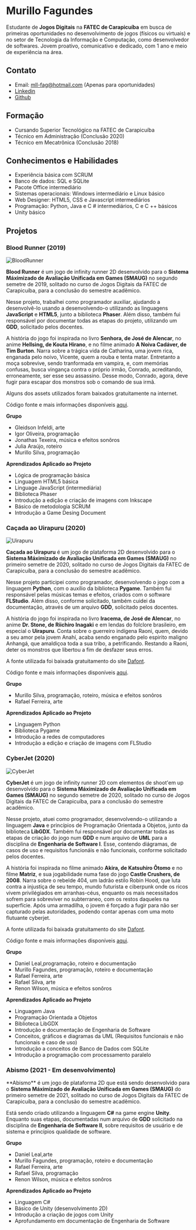 # Murillo Fagundes

<P>Estudante de <B>Jogos Digitais</B> na <B>FATEC de Carapicuíba</B> em busca de primeiras oportunidades no desenvolvimento de jogos (físicos ou virtuais) e no setor de Tecnologia da Informação e Computação, como desenvolvedor de softwares. Jovem proativo, comunicativo e dedicado, com 1 ano e meio de experiência na área. </P>



## Contato
- Email: mll-fag@hotmail.com (Apenas para oportunidades)
- [Linkedin](https://www.linkedin.com/in/murillo-fagundes-296105179/)
- [Github](https://github.com/MurilloFagundesAS)



## Formação
- Cursando Superior Tecnológico na FATEC de Carapicuíba
- Técnico em Administração (Conclusão 2020)
- Técnico em Mecatrônica (Conclusão 2018)



## Conhecimentos e Habilidades
- Experiência básica com SCRUM
- Banco de dados: SQL e SQLite
- Pacote Office intermediário
- Sistemas operacionais: Windows intermediário e Linux básico
- Web Designer: HTML5, CSS e Javascript intermediários
- Programação: Python, Java e C # intermediários, C e C ++ básicos
- Unity básico



## Projetos

### Blood Runner (2019)

![BloodRunner](https://github.com/MurilloFagundesAS/MurilloFagundesAS.github.io/blob/main/Imagens/BloodRunner.png "Blood Runner (2019)")

  <P><B>Blood Runner</B> é um jogo de infinity runner 2D desenvolvido para o <B>Sistema Máximizado de Avaliação Unificada em Games (SMAUG)</B> no segundo semetre de 2019, solitado no curso de Jogos Digitais da FATEC de Carapicuíba, para a conclusão do semestre acadêmico.</P>
  
  <P>Nesse projeto, trabalhei como programador auxiliar, ajudando a desenvolvê-lo usando a desenvolvendo-o utilizando as linguagens <B>JavaScript</B> e <B>HTML5</B>, junto a biblioteca <B>Phaser</B>. Além disso, também fui responsável por documentar todas as etapas do projeto, utilizando um <B>GDD</B>, solicitado pelos docentes.</P>
  
  <P>A história do jogo foi inspirada no livro <B>Senhora, de José de Alencar</B>, no anime <B>Hellsing, de Kouta Hirano</B>, e no filme animado <B>A Noiva Cadáver, de Tim Burton</B>. Narra sobre a trágica vida de Catharina, uma jovem rica, enganada pelo noivo, Vicente, quem a rouba e tenta matar. Entretanto a moça sobrevive, sendo tranformada em vampira, e, com memórias confusas, busca vingança contra o próprio irmão, Conrado, acreditando, erroneamente, ser esse seu assassino. Desse modo, Conrado, agora, deve fugir para escapar dos monstros sob o comando de sua irmã.</P>

  Alguns dos assets utilizados foram baixados gratuitamente na internet.

  Código fonte e mais informações disponíveis [aqui](https://github.com/MurilloFagundesAS/Smaug-2019-2).

**Grupo**
- Gleidson Infeldi, arte
- Igor Oliveira, programação
- Jonathas Texeira, música e efeitos sonôros
- Julia Araújo, roteiro
- Murillo Silva, programação

**Aprendizados Aplicado ao Projeto**
- Lógica de programação básica
- Linguagem HTML5 básica
- Linguage JavaScript (intermediária)
- Biblioteca Phaser
- Introdução a edição e criação de imagens com Inkscape
- Básico de metodologia SCRUM
- Introdução a Game Desing Document


### Caçada ao Uirapuru (2020)

![Uirapuru](https://github.com/MurilloFagundesAS/MurilloFagundesAS.github.io/blob/main/Imagens/Uirapuru.jpg "Caçada ao Uirapuru (2020)")

  <P><B>Caçada ao Uirapuru</B> é um jogo de plataforma 2D desenvolvido para o <B>Sistema Máximizado de Avaliação Unificada em Games (SMAUG)</B> no primeiro semetre de 2020, solitado no curso de Jogos Digitais da FATEC de Carapicuíba, para a conclusão do semestre acadêmico.</P>
  
  <P>Nesse projeto participei como programador, desenvolvendo o jogo com a linguagem <B>Python</B>, com o auxílio da biblioteca <B>Pygame</B>. Também fui responsável pelas músicas temas e efeitos, criados com o software <B>FLStudio</B>. Além disso, conforme solicitado, também cuidei da documentação, através de um arquivo <B>GDD</B>, solicitado pelos docentes.</P>
  
  <P>A história do jogo foi inspirada no livro <B>Iracema, de José de Alencar</B>, no anime <B>Dr. Stone, de Riichiro Inagaki</B> e em lendas do folclore brasileiro, em especial o <B>Uirapuru</B>. Conta sobre o guerreiro indígena Raoni, quem, devido a seu amor pela jovem Anahí, acaba sendo enganado pelo espirito maligno Anhangá, que amaldiçoa toda a sua tribo, a petrificando. Restando a Raoni, deter os monstros que libertou a fim de desfazer seus erros.</P>

  A fonte utilizada foi baixada gratuitamento do site [Dafont](https://www.dafont.com/pt/).

  Código fonte e mais informações disponíveis [aqui](https://github.com/MurilloFagundesAS/SMAUG-2020-1).

**Grupo**
- Murillo Silva, programação, roteiro, música e efeitos sonôros
- Rafael Ferreira, arte

**Aprendizados Aplicado ao Projeto**
- Linguagem Python
- Biblioteca Pygame
- Introdução a redes de computadores
- Introdução a edição e criação de imagens com FLStudio


### CyberJet (2020)

![CyberJet](https://github.com/MurilloFagundesAS/MurilloFagundesAS.github.io/blob/main/Imagens/CyberJet.jpg "CyberJet (2020)")

  <P><B>CyberJet</B> é um jogo de infinity runner 2D com elementos de shoot'em up desenvolvido para o <B>Sistema Máximizado de Avaliação Unificada em Games (SMAUG)</B> no segundo semetre de 2020, solitado no curso de Jogos Digitais da FATEC de Carapicuíba, para a conclusão do semestre acadêmico.</P>
  
  <P>Nesse projeto, atuei como programador, desenvolvendo-o utilizando a linguagem <B>Java</B> e princípios de Programação Orientada a Objetos, junto da biblioteca <B>LibGDX</B>. Também fui responsável por documentar todas as etapas de criação do jogo num <B>GDD</B> e num arquivo de <B>UML</B> para a disciplina de <B>Engenharia de Software I</B>. Esse, contendo diágramas, de casos de uso e requisitos funcionáis e não funcionais, conforme solicitado pelos docentes.</P>
  
  <P>A história foi inspirada no filme animado <B>Akira, de Katsuhiro Ôtomo</B> e no filme <B>Matriz</B>, e sua jogabilidade numa fase do jogo <B>Castle Crushers, de 2008</B>. Narra sobre o rebelde 404, um ladrão estilo Robin Hood, que luta contra a injustiça de seu tempo, mundo futurista e ciberpunk onde os ricos vivem privilégiados em arranhas-céus, enquanto os mais necessitados sofrem para sobreviver no subterraneo, com os restos daqueles na superfície. Após uma armadilha, o jovem é forçado a fugir para não ser capturado pelas autoridades, podendo contar apenas com uma moto flutuante cyberjet.</P>
  
  A fonte utilizada foi baixada gratuitamento do site [Dafont](https://www.dafont.com/pt/).
  
  Código fonte e mais informações disponíveis [aqui](https://github.com/MurilloFagundesAS/SMAUG-2020-2).

**Grupo**
- Daniel Leal,programação, roteiro e documentação
- Murillo Fagundes, programação, roteiro e documentação
- Rafael Ferreira, arte
- Rafael Silva, arte
- Renon Wilson, música e efeitos sonôros

**Aprendizados Aplicado ao Projeto**
- Linguagem Java
- Programação Orientada a Objetos
- Biblioteca LibGDX
- Introdução e documentação de Engenharia de Software
- Conceitos, gráficos e diagramas da UML (Requisitos funcionais e não funcionais e caso de uso)
- Introdução a conceitos de Banco de Dados com SQLite
- Introdução a programação com processamento paralelo


### Abismo (2021 - Em desenvolvimento)

  <P>**Abismo** é um jogo de plataforma 2D que está sendo desenvolvido para o <B>Sistema Máximizado de Avaliação Unificada em Games (SMAUG)</B> do primeiro semetre de 2021, solitado no curso de Jogos Digitais da FATEC de Carapicuíba, para a conclusão do semestre acadêmico.</P>
  
  <P>Está sendo criado utilizando a linguagem <B>C#</B> na game engine <B>Unity</B>. Enquanto suas etapas, documentadas num arquivo de <B>GDD</B> solicitado na disciplina de <B>Engenharia de Software II</B>, sobre requisitos de usuário e de sistema e princípios qualidade de software.</P>
  
 **Grupo**
- Daniel Leal,arte
- Murillo Fagundes, programação, roteiro e documentação
- Rafael Ferreira, arte
- Rafael Silva, programação
- Renon Wilson, música e efeitos sonôros

**Aprendizados Aplicado ao Projeto**
- Linguagem C#
- Básico de Unity (desenvolvimento 2D)
- Introdução a criação de jogos com Unity
- Aprofundamento em documentação de Engenharia de Software
